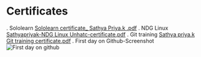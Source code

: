 # Certificates
. Sololearn [Sololearn certificate_ Sathya Priya.k .pdf](https://github.com/Sathyapriyak4744/M1_MARCH_2022/files/8261269/Sololearn.certificate_.Sathya.Priya.k.pdf)
. NDG Linux [Sathyapriyak-NDG Linux Unhatc-certificate.pdf](https://github.com/Sathyapriyak4744/M1_MARCH_2022/files/8261274/Sathyapriyak-NDG.Linux.Unhatc-certificate.pdf)
. Git training [Sathya priya.k Git training certificate.pdf](https://github.com/Sathyapriyak4744/M1_MARCH_2022/files/8261280/Sathya.priya.k.Git.training.certificate.pdf)
. First day on Github-Screenshot ![First day on github](https://user-images.githubusercontent.com/101281756/158571682-08d4d571-27e7-4288-9cc1-71d95c3c924e.jpg)



